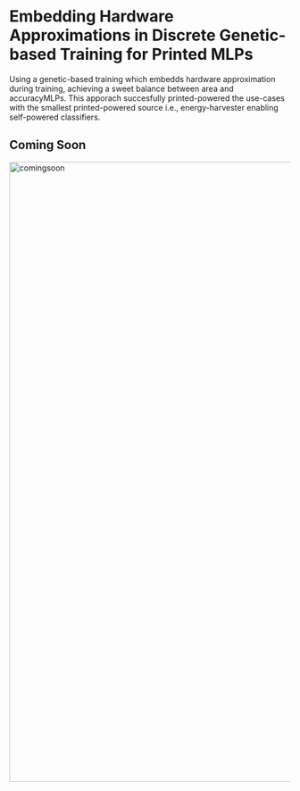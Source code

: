 # Embedding Hardware Approximations in Discrete Genetic-based Training for Printed MLPs
Using a genetic-based training which embedds hardware approximation during training, achieving a sweet balance between area and accuracyMLPs. 
This apporach succesfully printed-powered the use-cases with the smallest printed-powered source i.e., energy-harvester enabling self-powered classifiers.


## Coming Soon

<img width="1111" alt="comingsoon" src="https://user-images.githubusercontent.com/6929121/87441911-486bf600-c611-11ea-9d45-94c215733cf7.png">
